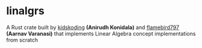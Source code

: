 # linalgrs

A Rust crate built by [kidskoding](https://github.com/kidskoding)
**(Anirudh Konidala)** and 
[flamebird797](https://github.com/flamebird797)
**(Aarnav Varanasi)** 
that implements Linear Algebra concept implementations from scratch